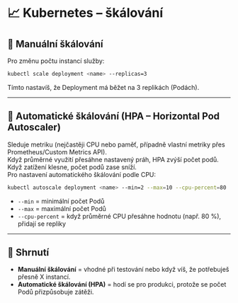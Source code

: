 

# 📈 Kubernetes – škálování

## 🔹 Manuální škálování
Pro změnu počtu instancí služby:
```bash
kubectl scale deployment <name> --replicas=3
````

Tímto nastavíš, že Deployment má běžet na 3 replikách (Podách).

---

## 🔹 Automatické škálování (HPA – Horizontal Pod Autoscaler)

Sleduje metriku (nejčastěji CPU nebo paměť, případně vlastní metriky přes Prometheus/Custom Metrics API).<br>
Když průměrné využití přesáhne nastavený práh, HPA zvýší počet podů.<br>
Když zatížení klesne, počet podů zase sníží.<br>
Pro nastavení automatického škálování podle CPU:<br>

```bash
kubectl autoscale deployment <name> --min=2 --max=10 --cpu-percent=80
```

* `--min` = minimální počet Podů
* `--max` = maximální počet Podů
* `--cpu-percent` = když průměrné CPU přesáhne hodnotu (např. 80 %), přidají se repliky

---

## 📌 Shrnutí

* **Manuální škálování** = vhodné při testování nebo když víš, že potřebuješ přesně X instancí.
* **Automatické škálování (HPA)** = hodí se pro produkci, protože se počet Podů přizpůsobuje zátěži.

```


